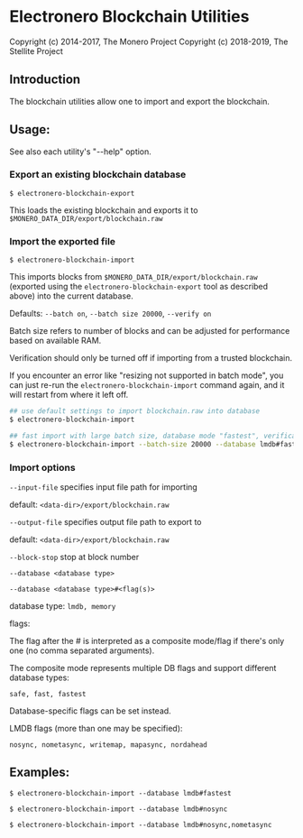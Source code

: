 # Electronero Blockchain Utilities

Copyright (c) 2014-2017, The Monero Project
Copyright (c) 2018-2019, The Stellite Project

## Introduction

The blockchain utilities allow one to import and export the blockchain.

## Usage:

See also each utility's "--help" option.

### Export an existing blockchain database

`$ electronero-blockchain-export`

This loads the existing blockchain and exports it to `$MONERO_DATA_DIR/export/blockchain.raw`

### Import the exported file

`$ electronero-blockchain-import`

This imports blocks from `$MONERO_DATA_DIR/export/blockchain.raw` (exported using the
`electronero-blockchain-export` tool as described above) into the current database.

Defaults: `--batch on`, `--batch size 20000`, `--verify on`

Batch size refers to number of blocks and can be adjusted for performance based on available RAM.

Verification should only be turned off if importing from a trusted blockchain.

If you encounter an error like "resizing not supported in batch mode", you can just re-run
the `electronero-blockchain-import` command again, and it will restart from where it left off.

```bash
## use default settings to import blockchain.raw into database
$ electronero-blockchain-import

## fast import with large batch size, database mode "fastest", verification off
$ electronero-blockchain-import --batch-size 20000 --database lmdb#fastest --verify off

```

### Import options

`--input-file`
specifies input file path for importing

default: `<data-dir>/export/blockchain.raw`

`--output-file`
specifies output file path to export to

default: `<data-dir>/export/blockchain.raw`

`--block-stop`
stop at block number

`--database <database type>`

`--database <database type>#<flag(s)>`

database type: `lmdb, memory`

flags:

The flag after the # is interpreted as a composite mode/flag if there's only
one (no comma separated arguments).

The composite mode represents multiple DB flags and support different database types:

`safe, fast, fastest`

Database-specific flags can be set instead.

LMDB flags (more than one may be specified):

`nosync, nometasync, writemap, mapasync, nordahead`

## Examples:

```
$ electronero-blockchain-import --database lmdb#fastest

$ electronero-blockchain-import --database lmdb#nosync

$ electronero-blockchain-import --database lmdb#nosync,nometasync
```
